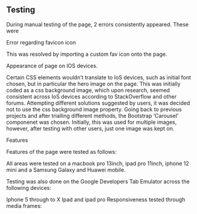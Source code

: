 ## Testing
During manual testing of the page, 2 errors consistently appeared.  These were

Error regarding favicon icon

This was resolved by importing a custom fav icon onto the page.

Appearance of page on IOS devices.

Certain CSS elements wouldn’t translate to IoS devices, such as initial font chosen, but in particular the hero image on the page.  This was initially coded as a css background image, which upon research, seemed consistent across IoS devices according to StackOverflow and other forums.  Attempting different solutions suggested by users, it was decided not to use the css background image property.  Going back to previous projects and after trialling different methods, the Bootstrap ‘Carousel’ componenet was chosen.  Initially, this was used for multiple images, however, after testing with other users, just one image was kept on.


Features

Features of the page were tested as follows:

All areas were tested on a macbook pro 13inch, ipad pro 11inch, iphone 12 mini and a Samsung Galaxy and Huawei mobile.  

Testing was also done on the Google Developers Tab Emulator across the following devices:

Iphone 5 through to X
Ipad and ipad pro
Responsiveness tested through media frames:



